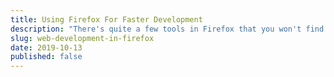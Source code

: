 ```yaml
---
title: Using Firefox For Faster Development
description: "There's quite a few tools in Firefox that you won't find in Chrome, not yet at least."
slug: web-development-in-firefox
date: 2019-10-13
published: false
---
```



